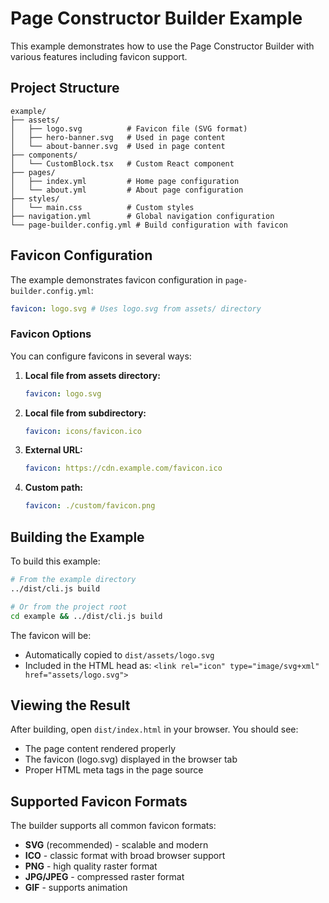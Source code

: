 # Page Constructor Builder Example

This example demonstrates how to use the Page Constructor Builder with various features including favicon support.

## Project Structure

```
example/
├── assets/
│   ├── logo.svg          # Favicon file (SVG format)
│   ├── hero-banner.svg   # Used in page content
│   └── about-banner.svg  # Used in page content
├── components/
│   └── CustomBlock.tsx   # Custom React component
├── pages/
│   ├── index.yml         # Home page configuration
│   └── about.yml         # About page configuration
├── styles/
│   └── main.css          # Custom styles
├── navigation.yml        # Global navigation configuration
└── page-builder.config.yml # Build configuration with favicon
```

## Favicon Configuration

The example demonstrates favicon configuration in `page-builder.config.yml`:

```yaml
favicon: logo.svg # Uses logo.svg from assets/ directory
```

### Favicon Options

You can configure favicons in several ways:

1. **Local file from assets directory:**

   ```yaml
   favicon: logo.svg
   ```

2. **Local file from subdirectory:**

   ```yaml
   favicon: icons/favicon.ico
   ```

3. **External URL:**

   ```yaml
   favicon: https://cdn.example.com/favicon.ico
   ```

4. **Custom path:**
   ```yaml
   favicon: ./custom/favicon.png
   ```

## Building the Example

To build this example:

```bash
# From the example directory
../dist/cli.js build

# Or from the project root
cd example && ../dist/cli.js build
```

The favicon will be:

- Automatically copied to `dist/assets/logo.svg`
- Included in the HTML head as: `<link rel="icon" type="image/svg+xml" href="assets/logo.svg">`

## Viewing the Result

After building, open `dist/index.html` in your browser. You should see:

- The page content rendered properly
- The favicon (logo.svg) displayed in the browser tab
- Proper HTML meta tags in the page source

## Supported Favicon Formats

The builder supports all common favicon formats:

- **SVG** (recommended) - scalable and modern
- **ICO** - classic format with broad browser support
- **PNG** - high quality raster format
- **JPG/JPEG** - compressed raster format
- **GIF** - supports animation
